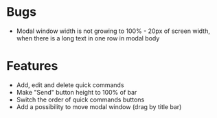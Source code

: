 # Bugs

- Modal window width is not growing to 100% - 20px of screen width, when there is a long text in one row in modal body

# Features

- Add, edit and delete quick commands
- Make "Send" button height to 100% of bar
- Switch the order of quick commands buttons
- Add a possibility to move modal window (drag by title bar)
